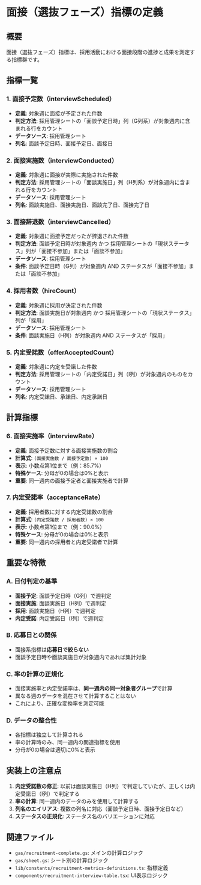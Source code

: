 # 面接（選抜フェーズ）指標の定義

## 概要
面接（選抜フェーズ）指標は、採用活動における面接段階の進捗と成果を測定する指標群です。

## 指標一覧

### 1. 面接予定数（interviewScheduled）
- **定義**: 対象週に面接が予定された件数
- **判定方法**: 採用管理シートの「面談予定日時」列（G列系）が対象週内に含まれる行をカウント
- **データソース**: 採用管理シート
- **列名**: 面談予定日時、面接予定日、面接日

### 2. 面接実施数（interviewConducted）
- **定義**: 対象週に面接が実際に実施された件数
- **判定方法**: 採用管理シートの「面談実施日」列（H列系）が対象週内に含まれる行をカウント
- **データソース**: 採用管理シート
- **列名**: 面談実施日、面接実施日、面談完了日、面接完了日

### 3. 面接辞退数（interviewCancelled）
- **定義**: 対象週に面接予定だったが辞退された件数
- **判定方法**: 面談予定日時が対象週内 かつ 採用管理シートの「現状ステータス」列が「面接不参加」または「面談不参加」
- **データソース**: 採用管理シート
- **条件**: 面談予定日時（G列）が対象週内 AND ステータスが「面接不参加」または「面談不参加」

### 4. 採用者数（hireCount）
- **定義**: 対象週に採用が決定された件数
- **判定方法**: 面談実施日が対象週内 かつ 採用管理シートの「現状ステータス」列が「採用」
- **データソース**: 採用管理シート
- **条件**: 面談実施日（H列）が対象週内 AND ステータスが「採用」

### 5. 内定受諾数（offerAcceptedCount）
- **定義**: 対象週に内定を受諾した件数
- **判定方法**: 採用管理シートの「内定受諾日」列（I列）が対象週内のものをカウント
- **データソース**: 採用管理シート
- **列名**: 内定受諾日、承諾日、内定承諾日

## 計算指標

### 6. 面接実施率（interviewRate）
- **定義**: 面接予定数に対する面接実施数の割合
- **計算式**: `(面接実施数 / 面接予定数) × 100`
- **表示**: 小数点第1位まで（例：85.7%）
- **特殊ケース**: 分母が0の場合は0%と表示
- **重要**: 同一週内の面接予定者と面接実施者で計算

### 7. 内定受諾率（acceptanceRate）
- **定義**: 採用者数に対する内定受諾数の割合
- **計算式**: `(内定受諾数 / 採用者数) × 100`
- **表示**: 小数点第1位まで（例：90.0%）
- **特殊ケース**: 分母が0の場合は0%と表示
- **重要**: 同一週内の採用者と内定受諾者で計算

## 重要な特徴

### A. 日付判定の基準
- **面接予定**: 面談予定日時（G列）で週判定
- **面接実施**: 面談実施日（H列）で週判定
- **採用**: 面談実施日（H列）で週判定
- **内定受諾**: 内定受諾日（I列）で週判定

### B. 応募日との関係
- 面接系指標は**応募日で絞らない**
- 面談予定日時や面談実施日が対象週内であれば集計対象

### C. 率の計算の正規化
- 面接実施率と内定受諾率は、**同一週内の同一対象者グループ**で計算
- 異なる週のデータを混在させて計算することはない
- これにより、正確な変換率を測定可能

### D. データの整合性
- 各指標は独立して計算される
- 率の計算時のみ、同一週内の関連指標を使用
- 分母が0の場合は適切に0%と表示

## 実装上の注意点

1. **内定受諾数の修正**: 以前は面談実施日（H列）で判定していたが、正しくは内定受諾日（I列）で判定する
2. **率の計算**: 同一週内のデータのみを使用して計算する
3. **列名のエイリアス**: 複数の列名に対応（面談予定日時、面接予定日など）
4. **ステータスの正規化**: ステータス名のバリエーションに対応

## 関連ファイル
- `gas/recruitment-complete.gs`: メインの計算ロジック
- `gas/sheet.gs`: シート別の計算ロジック
- `lib/constants/recruitment-metrics-definitions.ts`: 指標定義
- `components/recruitment-interview-table.tsx`: UI表示ロジック
